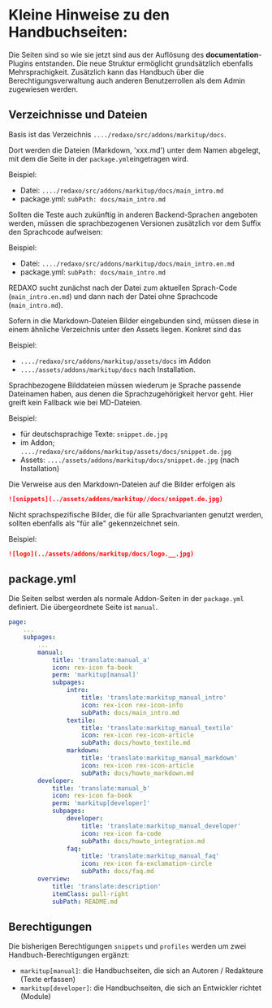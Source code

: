 # Kleine Hinweise zu den Handbuchseiten:

Die Seiten sind so wie sie jetzt sind aus der Auflösung des **documentation**-Plugins
entstanden. Die neue Struktur ermöglicht grundsätzlich ebenfalls Mehrsprachigkeit.
Zusätzlich kann das Handbuch über die Berechtigungsverwaltung auch anderen
Benutzerrollen als dem Admin zugewiesen werden.

## Verzeichnisse und Dateien

Basis ist das Verzeichnis `..../redaxo/src/addons/markitup/docs`. 

Dort werden die Dateien (Markdown, 'xxx.md') unter dem Namen abgelegt, mit dem die
Seite in der `package.yml`eingetragen wird. 

Beispiel:

- Datei: `..../redaxo/src/addons/markitup/docs/main_intro.md`
- package.yml: `subPath: docs/main_intro.md`

Sollten die Teste auch zukünftig in anderen Backend-Sprachen angeboten werden,
müssen die sprachbezogenen Versionen zusätzlich vor dem Suffix den Sprachcode aufweisen:

Beispiel:

- Datei: `..../redaxo/src/addons/markitup/docs/main_intro.en.md`
- package.yml: `subPath: docs/main_intro.md`

REDAXO sucht zunächst nach der Datei zum aktuellen Sprach-Code (`main_intro.en.md`)
und dann nach der Datei ohne Sprachcode (`main_intro.md`).

Sofern in die Markdown-Dateien Bilder eingebunden sind, müssen diese in einem
ähnliche Verzeichnis unter den Assets liegen. Konkret sind das

Beispiel:

- `..../redaxo/src/addons/markitup/assets/docs` im Addon
- `..../assets/addons/markitup/docs` nach Installation.

Sprachbezogene Bilddateien müssen wiederum je Sprache passende Dateinamen haben,
aus denen die Sprachzugehörigkeit hervor geht. Hier greift kein Fallback wie bei
MD-Dateien. 

Beispiel:

- für deutschsprachige Texte: `snippet.de.jpg`
- im Addon; `..../redaxo/src/addons/markitup/assets/docs/snippet.de.jpg`
- Assets: `..../assets/addons/markitup/docs/snippet.de.jpg` (nach Installation)

Die Verweise aus den Markdown-Dateien auf die Bilder erfolgen als

```markdown
![snippets](../assets/addons/markitup//docs/snippet.de.jpg)
```

Nicht sprachspezifische Bilder, die für alle Sprachvarianten genutzt werden,
sollten ebenfalls als "für alle" gekennzeichnet sein.

Beispiel:

```markdown
![logo](../assets/addons/markitup/docs/logo.__.jpg)
```

## package.yml

Die Seiten selbst werden als normale Addon-Seiten in der `package.yml`
definiert. Die übergeordnete Seite ist `manual`.
```yml
page:
    ...
    subpages:
        ...
        manual: 
            title: 'translate:manual_a'
            icon: rex-icon fa-book
            perm: 'markitup[manual]'
            subpages:
                intro:
                    title: 'translate:markitup_manual_intro'
                    icon: rex-icon rex-icon-info
                    subPath: docs/main_intro.md
                textile:
                    title: 'translate:markitup_manual_textile'
                    icon: rex-icon rex-icon-article
                    subPath: docs/howto_textile.md
                markdown:
                    title: 'translate:markitup_manual_markdown'
                    icon: rex-icon rex-icon-article
                    subPath: docs/howto_markdown.md
        developer: 
            title: 'translate:manual_b'
            icon: rex-icon fa-book
            perm: 'markitup[developer]'
            subpages:
                developer:
                    title: 'translate:markitup_manual_developer'
                    icon: rex-icon fa-code
                    subPath: docs/howto_integration.md
                faq:
                    title: 'translate:markitup_manual_faq'
                    icon: rex-icon fa-exclamation-circle
                    subPath: docs/faq.md
        overview: 
            title: 'translate:description'
            itemClass: pull-right
            subPath: README.md
```

## Berechtigungen

Die bisherigen Berechtigungen `snippets` und `profiles` werden um zwei Handbuch-Berechtigungen ergänzt:

- `markitup[manual]`: die Handbuchseiten, die sich an Autoren / Redakteure (Texte erfassen)
- `markitup[developer]`: die Handbuchseiten, die sich an Entwickler richtet (Module)

